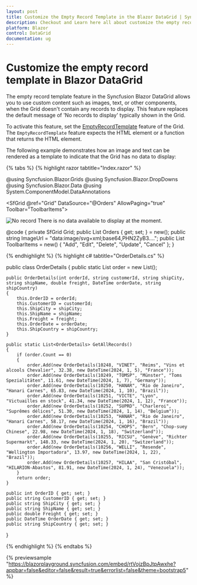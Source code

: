 ```yaml
---
layout: post
title: Customize the Empty Record Template in the Blazor DataGrid | Syncfusion
description: Checkout and Learn here all about customize the empty record template in Syncfusion Blazor DataGrid Component.
platform: Blazor
control: DataGrid
documentation: ug
---
```


# Customize the empty record template in Blazor DataGrid

The empty record template feature in the Syncfusion Blazor DataGrid allows you to use custom content such as images, text, or other components, when the Grid doesn't contain any records to display. This feature replaces the default message of 'No records to display' typically shown in the Grid.

To activate this feature, set the [EmptyRecordTemplate](https://help.syncfusion.com/cr/blazor/Syncfusion.Blazor.Grids.GridTemplates.html#Syncfusion_Blazor_Grids_GridTemplates_EmptyRecordTemplate) feature of the Grid. The `EmptyRecordTemplate` feature expects the HTML element or a function that returns the HTML element.

The following example demonstrates how an image and text can be rendered as a template to indicate that the Grid has no data to display:

{% tabs %}
{% highlight razor tabtitle="Index.razor" %}

@using Syncfusion.Blazor.Grids
@using Syncfusion.Blazor.DropDowns
@using Syncfusion.Blazor.Data
@using System.ComponentModel.DataAnnotations

<SfGrid @ref="Grid" DataSource="@Orders" AllowPaging="true" Toolbar="ToolbarItems">
    <GridEditSettings AllowAdding="true" AllowEditing="true" AllowDeleting="true" Mode="Syncfusion.Blazor.Grids.EditMode.Normal"></GridEditSettings>
    <GridPageSettings PageCount="5"></GridPageSettings>
    <GridTemplates>
        <EmptyRecordTemplate>
            <div class="emptyRecordTemplate text-center">
                <img src="@ImageUrl" class="e-emptyRecord" alt="No record" />
                <span>There is no data available to display at the moment.</span>
            </div>
        </EmptyRecordTemplate>
    </GridTemplates>
    <GridColumns>
        <GridColumn Field=@nameof(OrderDetails.OrderID) HeaderText="Order ID" IsPrimaryKey="true" Width="140" ValidationRules="@(new Syncfusion.Blazor.Grids.ValidationRules{ Required=true, Number=true})" TextAlign="Syncfusion.Blazor.Grids.TextAlign.Right"></GridColumn>
        <GridColumn Field=@nameof(OrderDetails.CustomerID) HeaderText="Customer ID" Width="140" ValidationRules="@(new Syncfusion.Blazor.Grids.ValidationRules{ Required=true})"></GridColumn>
<GridColumn Field=@nameof(OrderDetails.Freight) HeaderText="Freight" Width="140" Format="C2" EditType="EditType.NumericEdit" ValidationRules="@(new Syncfusion.Blazor.Grids.ValidationRules{ Required=true, Number=true})" TextAlign="Syncfusion.Blazor.Grids.TextAlign.Right"></GridColumn>
        <GridColumn Field=@nameof(OrderDetails.OrderDate) HeaderText="Order Date" Width="120" EditType="EditType.DateTimePickerEdit" Format="M/d/yyyy hh:mm tt" TextAlign="Syncfusion.Blazor.Grids.TextAlign.Right"></GridColumn>
        <GridColumn Field=@nameof(OrderDetails.ShipCountry) HeaderText="Ship Country" Width="150" EditType="EditType.DropDownEdit" ></GridColumn>
    </GridColumns>
</SfGrid>

@code {
    private SfGrid<OrderDetails> Grid;
    public List<OrderDetails> Orders { get; set; } = new();
    public string ImageUrl = "data:image/svg+xml;base64,PHN2ZyB3...."; 
    public List<string> ToolbarItems = new() { "Add", "Edit", "Delete", "Update", "Cancel" };
}

{% endhighlight %}
{% highlight c# tabtitle="OrderDetails.cs" %}

public class OrderDetails
{
    public static List<OrderDetails> order = new List<OrderDetails>();

    public OrderDetails(int orderId, string customerId, string shipCity, string shipName, double freight, DateTime orderDate, string shipCountry)
    {
        this.OrderID = orderId;
        this.CustomerID = customerId;
        this.ShipCity = shipCity;
        this.ShipName = shipName;
        this.Freight = freight;
        this.OrderDate = orderDate;
        this.ShipCountry = shipCountry;
    }

    public static List<OrderDetails> GetAllRecords()
    {
        if (order.Count == 0)
        {
            order.Add(new OrderDetails(10248, "VINET", "Reims", "Vins et alcools Chevalier", 32.38, new DateTime(2024, 1, 5), "France"));
            order.Add(new OrderDetails(10249, "TOMSP", "Münster", "Toms Spezialitäten", 11.61, new DateTime(2024, 1, 7), "Germany"));
            order.Add(new OrderDetails(10250, "HANAR", "Rio de Janeiro", "Hanari Carnes", 65.83, new DateTime(2024, 1, 10), "Brazil"));
            order.Add(new OrderDetails(10251, "VICTE", "Lyon", "Victuailles en stock", 41.34, new DateTime(2024, 1, 12), "France"));
            order.Add(new OrderDetails(10252, "SUPRD", "Charleroi", "Suprêmes délices", 51.30, new DateTime(2024, 1, 14), "Belgium"));
            order.Add(new OrderDetails(10253, "HANAR", "Rio de Janeiro", "Hanari Carnes", 58.17, new DateTime(2024, 1, 16), "Brazil"));
            order.Add(new OrderDetails(10254, "CHOPS", "Bern", "Chop-suey Chinese", 22.98, new DateTime(2024, 1, 18), "Switzerland"));
            order.Add(new OrderDetails(10255, "RICSU", "Genève", "Richter Supermarkt", 148.33, new DateTime(2024, 1, 20), "Switzerland"));
            order.Add(new OrderDetails(10256, "WELLI", "Resende", "Wellington Importadora", 13.97, new DateTime(2024, 1, 22), "Brazil"));
            order.Add(new OrderDetails(10257, "HILAA", "San Cristóbal", "HILARION-Abastos", 81.91, new DateTime(2024, 1, 24), "Venezuela"));
        }
        return order;
    }

    public int OrderID { get; set; }
    public string CustomerID { get; set; }
    public string ShipCity { get; set; }
    public string ShipName { get; set; }
    public double Freight { get; set; }
    public DateTime OrderDate { get; set; }
    public string ShipCountry { get; set; }
}

{% endhighlight %}
{% endtabs %}

{% previewsample "https://blazorplayground.syncfusion.com/embed/rtVojzBpJtpAwxhe?appbar=false&editor=false&result=true&errorlist=false&theme=bootstrap5" %}